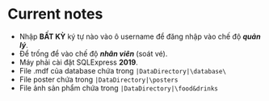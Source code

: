﻿
# Current notes

- Nhập **BẤT KỲ** ký tự nào vào ô username để đăng nhập vào chế độ ***quản lý***.  
- Để trống để vào chế độ ***nhân viên*** (soát vé).
- Máy phải cài đặt SQLExpress **2019**.  
- File .mdf của database chứa trong `|DataDirectory|\database\`
- File poster chứa trong `|DataDirectory|\posters`
- File ảnh sản phẩm chứa trong `|DataDirectory|\food&drinks`

